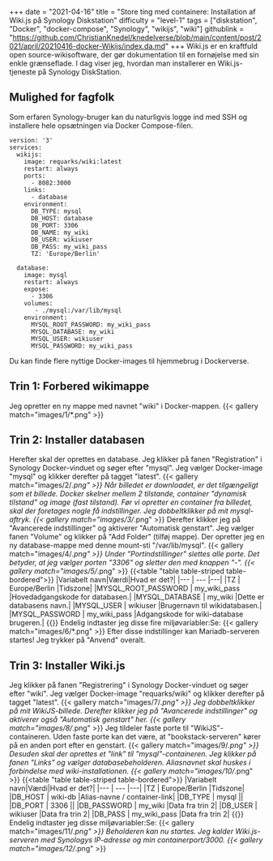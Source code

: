 +++
date = "2021-04-16"
title = "Store ting med containere: Installation af Wiki.js på Synology Diskstation"
difficulty = "level-1"
tags = ["diskstation", "Docker", "docker-compose", "Synology", "wikijs", "wiki"]
githublink = "https://github.com/ChristianKnedel/knedelverse/blob/main/content/post/2021/april/20210416-docker-Wikijs/index.da.md"
+++
Wiki.js er en kraftfuld open source-wikisoftware, der gør dokumentation til en fornøjelse med sin enkle grænseflade. I dag viser jeg, hvordan man installerer en Wiki.js-tjeneste på Synology DiskStation.
## Mulighed for fagfolk
Som erfaren Synology-bruger kan du naturligvis logge ind med SSH og installere hele opsætningen via Docker Compose-filen.
```
version: '3'
services:
  wikijs:
    image: requarks/wiki:latest
    restart: always
    ports:
      - 8082:3000
    links:
      - database
    environment:
      DB_TYPE: mysql
      DB_HOST: database
      DB_PORT: 3306
      DB_NAME: my_wiki
      DB_USER: wikiuser
      DB_PASS: my_wiki_pass
      TZ: 'Europe/Berlin'

  database:
    image: mysql
    restart: always
    expose:
      - 3306
    volumes:
       - ./mysql:/var/lib/mysql
    environment:
      MYSQL_ROOT_PASSWORD: my_wiki_pass
      MYSQL_DATABASE: my_wiki
      MYSQL_USER: wikiuser
      MYSQL_PASSWORD: my_wiki_pass

```
Du kan finde flere nyttige Docker-images til hjemmebrug i Dockerverse.
## Trin 1: Forbered wikimappe
Jeg opretter en ny mappe med navnet "wiki" i Docker-mappen.
{{< gallery match="images/1/*.png" >}}

## Trin 2: Installer databasen
Herefter skal der oprettes en database. Jeg klikker på fanen "Registration" i Synology Docker-vinduet og søger efter "mysql". Jeg vælger Docker-image "mysql" og klikker derefter på tagget "latest".
{{< gallery match="images/2/*.png" >}}
Når billedet er downloadet, er det tilgængeligt som et billede. Docker skelner mellem 2 tilstande, container "dynamisk tilstand" og image (fast tilstand). Før vi opretter en container fra billedet, skal der foretages nogle få indstillinger. Jeg dobbeltklikker på mit mysql-aftryk.
{{< gallery match="images/3/*.png" >}}
Derefter klikker jeg på "Avancerede indstillinger" og aktiverer "Automatisk genstart". Jeg vælger fanen "Volume" og klikker på "Add Folder" (tilføj mappe). Der opretter jeg en ny database-mappe med denne mount-sti "/var/lib/mysql".
{{< gallery match="images/4/*.png" >}}
Under "Portindstillinger" slettes alle porte. Det betyder, at jeg vælger porten "3306" og sletter den med knappen "-".
{{< gallery match="images/5/*.png" >}}
{{<table "table table-striped table-bordered">}}
|Variabelt navn|Værdi|Hvad er det?|
|--- | --- |---|
|TZ	| Europe/Berlin |Tidszone|
|MYSQL_ROOT_PASSWORD	| my_wiki_pass |Hovedadgangskode for databasen.|
|MYSQL_DATABASE |	my_wiki |Dette er databasens navn.|
|MYSQL_USER	| wikiuser |Brugernavn til wikidatabasen.|
|MYSQL_PASSWORD |	my_wiki_pass	|Adgangskode for wiki-database brugeren.|
{{</table>}}
Endelig indtaster jeg disse fire miljøvariabler:Se:
{{< gallery match="images/6/*.png" >}}
Efter disse indstillinger kan Mariadb-serveren startes! Jeg trykker på "Anvend" overalt.
## Trin 3: Installer Wiki.js
Jeg klikker på fanen "Registrering" i Synology Docker-vinduet og søger efter "wiki". Jeg vælger Docker-image "requarks/wiki" og klikker derefter på tagget "latest".
{{< gallery match="images/7/*.png" >}}
Jeg dobbeltklikker på mit WikiJS-billede. Derefter klikker jeg på "Avancerede indstillinger" og aktiverer også "Automatisk genstart" her.
{{< gallery match="images/8/*.png" >}}
Jeg tildeler faste porte til "WikiJS"-containeren. Uden faste porte kan det være, at "bookstack-serveren" kører på en anden port efter en genstart.
{{< gallery match="images/9/*.png" >}}
Desuden skal der oprettes et "link" til "mysql"-containeren. Jeg klikker på fanen "Links" og vælger databasebeholderen. Aliasnavnet skal huskes i forbindelse med wiki-installationen.
{{< gallery match="images/10/*.png" >}}
{{<table "table table-striped table-bordered">}}
|Variabelt navn|Værdi|Hvad er det?|
|--- | --- |---|
|TZ	| Europe/Berlin	|Tidszone|
|DB_HOST	| wiki-db	|Alias-navne / container-link|
|DB_TYPE	| mysql	||
|DB_PORT	| 3306	 ||
|DB_PASSWORD	| my_wiki	|Data fra trin 2|
|DB_USER	| wikiuser |Data fra trin 2|
|DB_PASS	| my_wiki_pass	|Data fra trin 2|
{{</table>}}
Endelig indtaster jeg disse miljøvariabler:Se:
{{< gallery match="images/11/*.png" >}}
Beholderen kan nu startes. Jeg kalder Wiki.js-serveren med Synologys IP-adresse og min containerport/3000.
{{< gallery match="images/12/*.png" >}}